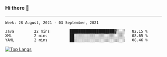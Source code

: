 ### Hi there 👋
---
<!--START_SECTION:waka-->
```text
Week: 28 August, 2021 - 03 September, 2021

Java         22 mins         ████████████████████▓░░░░   82.15 % 
XML          2 mins          ██░░░░░░░░░░░░░░░░░░░░░░░   08.65 % 
YAML         2 mins          ██░░░░░░░░░░░░░░░░░░░░░░░   08.46 % 
```
<!--END_SECTION:waka-->

[![Top Langs](https://github-readme-stats.vercel.app/api/top-langs/?username=HyunAh-iia&layout=compact)](https://github.com/anuraghazra/github-readme-stats)
<!--
**HyunAh-iia/HyunAh-iia** is a ✨ _special_ ✨ repository because its `README.md` (this file) appears on your GitHub profile.

Here are some ideas to get you started:

- 🔭 I’m currently working on ...
- 🌱 I’m currently learning ...
- 👯 I’m looking to collaborate on ...
- 🤔 I’m looking for help with ...
- 💬 Ask me about ...
- 📫 How to reach me: ...
- 😄 Pronouns: ...
- ⚡ Fun fact: ...
-->
